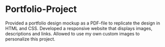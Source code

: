 # Portfolio-Project
Provided a portfolio design mockup as a PDF-file to replicate the design in HTML and CSS. Developed a responsive website that displays images, descriptions and links. Allowed to use my own custom images to personalize this project.
